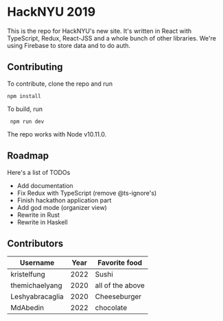 # HackNYU 2019

This is the repo for HackNYU's new site. It's written in React with
TypeScript, Redux, React-JSS and a whole bunch of other libraries.
We're using Firebase to store data and to do auth.

## Contributing

To contribute, clone the repo and run

    npm install

 To build, run

     npm run dev

 The repo works with Node v10.11.0.

 ## Roadmap
 Here's a list of TODOs
  - Add documentation
  - Fix Redux with TypeScript (remove @ts-ignore's)
  - Finish hackathon application part
  - Add god mode (organizer view)
  - Rewrite in Rust
  - Rewrite in Haskell

## Contributors 
|  Username      | Year | Favorite food    |
|----------------|------|------------------|
| kristelfung    | 2022 |     Sushi        |
| themichaelyang | 2020 | all of the above |
| Leshyabracaglia| 2020 |  Cheeseburger    |
| MdAbedin       | 2022 |   chocolate      |
